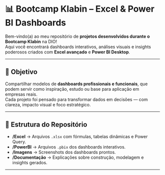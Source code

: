 # 📊 Bootcamp Klabin – Excel & Power BI Dashboards

Bem-vindo(a) ao meu repositório de **projetos desenvolvidos durante o Bootcamp Klabin** na DIO!  
Aqui você encontrará dashboards interativos, análises visuais e insights poderosos criados com **Excel avançado** e **Power BI Desktop**.

---

## 🚀 Objetivo

Compartilhar modelos de **dashboards profissionais e funcionais**, que podem servir como inspiração, estudo ou base para aplicação em empresas reais.  
Cada projeto foi pensado para transformar dados em decisões — com clareza, impacto visual e foco estratégico.

---

## 📂 Estrutura do Repositório

- **/Excel** → Arquivos `.xlsx` com fórmulas, tabelas dinâmicas e Power Query.  
- **/PowerBI** → Arquivos `.pbix` dos dashboards interativos.  
- **/Imagens** → Screenshots dos dashboards prontos.  
- **/Documentação** → Explicações sobre construção, modelagem e insights gerados.  

---
